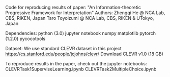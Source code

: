 Code for reproducing results of paper:
"An Information-theoretic Progressive Framework for Interpretation"
Authors: Zhengqi He @ NCA Lab, CBS, RIKEN, Japan
Taro Toyoizumi @ NCA Lab, CBS, RIKEN & UTokyo, Japan

Dependencies:
python (3.0)
jupyter notebook
numpy
matplotlib
pytorch (1.2.0)
pycocotools

Dataset:
We use standard CLEVR dataset in this project
https://cs.stanford.edu/people/jcjohns/clevr/
Download CLEVR v1.0 (18 GB)

To reproduce results in the paper, check out the jupyter notebooks:
CLEVRTask1SuperviseLearning.ipynb
CLEVRTask2MultipleChoice.ipynb

